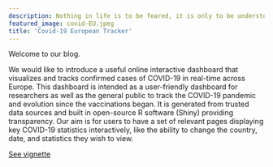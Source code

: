 ```yaml
---
description: Nothing in life is to be feared, it is only to be understood. Now is the time to understand more, so that we may fear less. Marie Curie
featured_image: covid-EU.jpeg
title: 'Covid-19 European Tracker'
---
```


Welcome to our blog. 


We would like to introduce a useful online interactive dashboard that visualizes and tracks confirmed cases of COVID-19 in real-time across Europe. This dashboard is intended as a user-friendly dashboard for researchers as well as the general public to track the COVID-19 pandemic and evolution since the vaccinations began. It is generated from trusted data sources and built in open-source R software (Shiny) providing transparency. Our aim is for users to have a set of relevant pages displaying key COVID-19 statistics interactively, like the ability to change the country, date, and statistics they wish to view. 



[See vignette](/document.pdf)